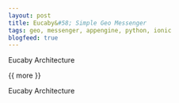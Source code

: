 ```yaml
---
layout: post
title: Eucaby&#58; Simple Geo Messenger
tags: geo, messenger, appengine, python, ionic
blogfeed: true
---
```


Eucaby Architecture

{{ more }}

Eucaby Architecture
